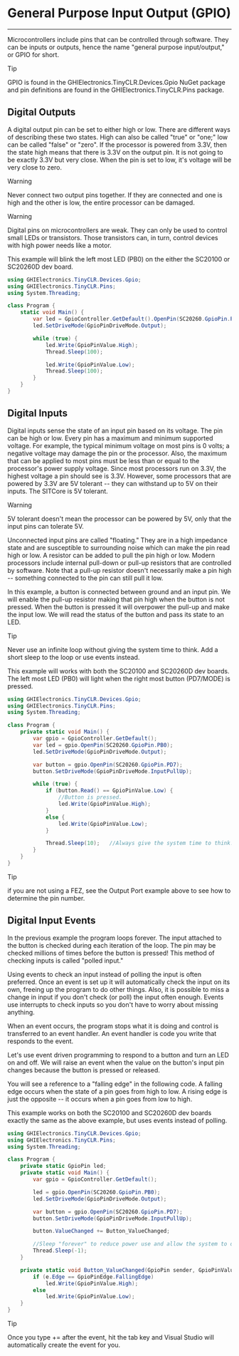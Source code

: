 # General Purpose Input Output (GPIO)
---
Microcontrollers include pins that can be controlled through software. They can be inputs or outputs, hence the name "general purpose input/output," or GPIO for short.

> [!Tip]
> GPIO is found in the GHIElectronics.TinyCLR.Devices.Gpio NuGet package and pin definitions are found in the  GHIElectronics.TinyCLR.Pins package.

## Digital Outputs
A digital output pin can be set to either high or low. There are different ways of describing these two states. High can also be called "true" or "one;" low can be called "false" or "zero".
If the processor is powered from 3.3V, then the state high means that there is 3.3V on the output pin. It is not going to be exactly 3.3V but very close. When the pin is set to low, it's voltage will be very close to zero.

> [!Warning]
> Never connect two output pins together. If they are connected and one is high and the other is low, the entire processor can be damaged.

> [!Warning]
> Digital pins on microcontrollers are weak. They can only be used to control small LEDs or transistors. Those transistors can, in turn, control devices with high power needs like a motor.

This example will blink the left most LED (PB0) on the either the SC20100 or SC20260D dev board.

```csharp
using GHIElectronics.TinyCLR.Devices.Gpio;
using GHIElectronics.TinyCLR.Pins;
using System.Threading;

class Program {
    static void Main() {
        var led = GpioController.GetDefault().OpenPin(SC20260.GpioPin.PH11);
        led.SetDriveMode(GpioPinDriveMode.Output);

        while (true) {
            led.Write(GpioPinValue.High);
            Thread.Sleep(100);

            led.Write(GpioPinValue.Low);
            Thread.Sleep(100);
        }
    }
}

```

## Digital Inputs
Digital inputs sense the state of an input pin based on its voltage. The pin can be high or low. Every pin has a maximum and minimum supported voltage. For example, the typical minimum voltage on most pins is 0 volts; a negative voltage may damage the pin or the processor. Also, the maximum that can be applied to most pins must be less than or equal to the processor's power supply voltage. Since most processors run on 3.3V, the highest voltage a pin should see is 3.3V. However, some processors that are powered by 3.3V are 5V tolerant -- they can withstand up to 5V on their inputs. The SITCore is 5V tolerant.

> [!Warning] 
> 5V tolerant doesn't mean the processor can be powered by 5V, only that the input pins can tolerate 5V.

Unconnected input pins are called "floating." They are in a high impedance state and are susceptible to surrounding noise which can make the pin read high or low. A resistor can be added to pull the pin high or low. Modern processors include internal pull-down or pull-up resistors that are controlled by software. Note that a pull-up resistor doesn't necessarily make a pin high -- something connected to the pin can still pull it low.

In this example, a button is connected between ground and an input pin. We will enable the pull-up resistor making that pin high when the button is not pressed.  When the button is pressed it will overpower the pull-up and make the input low. We will read the status of the button and pass its state to an LED. 

> [!Tip]
> Never use an infinite loop without giving the system time to think. Add a short sleep to the loop or use events instead.

This example will works with both the SC20100 and SC20260D dev boards. The left most LED (PB0) will light when the right most button (PD7/MODE) is pressed.

```csharp
using GHIElectronics.TinyCLR.Devices.Gpio;
using GHIElectronics.TinyCLR.Pins;
using System.Threading;

class Program {
    private static void Main() {
        var gpio = GpioController.GetDefault();
        var led = gpio.OpenPin(SC20260.GpioPin.PB0);
        led.SetDriveMode(GpioPinDriveMode.Output);

        var button = gpio.OpenPin(SC20260.GpioPin.PD7);
        button.SetDriveMode(GpioPinDriveMode.InputPullUp);

        while (true) {
            if (button.Read() == GpioPinValue.Low) {
                //Button is pressed.
                led.Write(GpioPinValue.High);
            }
            else {
                led.Write(GpioPinValue.Low);
            }

            Thread.Sleep(10);   //Always give the system time to think!
        }
    }
}


```

> [!Tip]
> if you are not using a FEZ, see the Output Port example above to see how to determine the pin number.

## Digital Input Events

In the previous example the program loops forever.  The input attached to the button is checked during each iteration of the loop. The pin may be checked millions of times before the button is pressed! This method of checking inputs is called "polled input."

Using events to check an input instead of polling the input is often preferred. Once an event is set up it will automatically check the input on its own, freeing up the program to do other things. Also, it is possible to miss a change in input if you don't check (or poll) the input often enough. Events use interrupts to check inputs so you don't have to worry about missing anything.

When an event occurs, the program stops what it is doing and control is transferred to an event handler. An event handler is code you write that responds to the event. 

Let's use event driven programming to respond to a button and turn an LED on and off. We will raise an event when the value on the button's input pin changes because the button is pressed or released.

You will see a reference to a "falling edge" in the following code. A falling edge occurs when the state of a pin goes from high to low. A rising edge is just the opposite -- it occurs when a pin goes from low to high.

This example works on both the SC20100 and SC20260D dev boards exactly the same as the above example, but uses events instead of polling.

```csharp
using GHIElectronics.TinyCLR.Devices.Gpio;
using GHIElectronics.TinyCLR.Pins;
using System.Threading;

class Program {
    private static GpioPin led;
    private static void Main() {
        var gpio = GpioController.GetDefault();

        led = gpio.OpenPin(SC20260.GpioPin.PB0);
        led.SetDriveMode(GpioPinDriveMode.Output);

        var button = gpio.OpenPin(SC20260.GpioPin.PD7);
        button.SetDriveMode(GpioPinDriveMode.InputPullUp);

        button.ValueChanged += Button_ValueChanged;

        //Sleep "forever" to reduce power use and allow the system to do other tasks.
        Thread.Sleep(-1);
    }

    private static void Button_ValueChanged(GpioPin sender, GpioPinValueChangedEventArgs e) {
        if (e.Edge == GpioPinEdge.FallingEdge)
            led.Write(GpioPinValue.High);
        else
            led.Write(GpioPinValue.Low);
    }
}

```

> [!Tip] 
> Once you type += after the event, hit the tab key and Visual Studio will automatically create the event for you.

